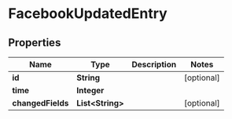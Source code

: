 

# FacebookUpdatedEntry


## Properties

| Name | Type | Description | Notes |
|------------ | ------------- | ------------- | -------------|
|**id** | **String** |  |  [optional] |
|**time** | **Integer** |  |  |
|**changedFields** | **List&lt;String&gt;** |  |  [optional] |




